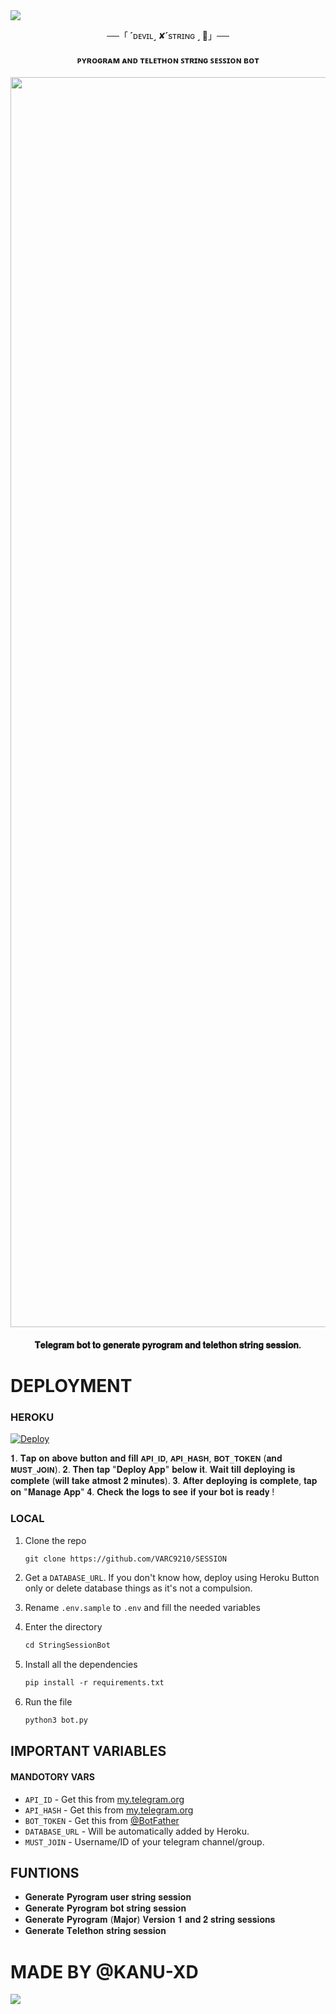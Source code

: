 <img src="https://user-images.githubusercontent.com/73097560/115834477-dbab4500-a447-11eb-908a-139a6edaec5c.gif">

<p align="center">──「 ˹ᴅᴇᴠɪʟ˼ ✘˹sᴛʀɪɴɢ ˼ 🥀」──</p>

<h4 align="center">ᴘʏʀᴏɢʀᴀᴍ ᴀɴᴅ ᴛᴇʟᴇᴛʜᴏɴ ꜱᴛʀɪɴɢ ꜱᴇꜱꜱɪᴏɴ ʙᴏᴛ</h4>

<p align="center"><a href="https://github.com/VARC9210/SESSION"><img src="https://graph.org/file/a43bb2f461d65b19f6240.jpg" width="2000"></a></p>

<h4 align="center">𝐓𝐞𝐥𝐞𝐠𝐫𝐚𝐦 𝐛𝐨𝐭 𝐭𝐨 𝐠𝐞𝐧𝐞𝐫𝐚𝐭𝐞 𝐩𝐲𝐫𝐨𝐠𝐫𝐚𝐦 𝐚𝐧𝐝 𝐭𝐞𝐥𝐞𝐭𝐡𝐨𝐧 𝐬𝐭𝐫𝐢𝐧𝐠 𝐬𝐞𝐬𝐬𝐢𝐨𝐧.</h4>

# DEPLOYMENT

### HEROKU

[![Deploy](https://www.herokucdn.com/deploy/button.svg)](https://heroku.com/deploy?template=https://github.com/kxunal1834/STORM-SESSION)

𝟏. 𝐓𝐚𝐩 𝐨𝐧 𝐚𝐛𝐨𝐯𝐞 𝐛𝐮𝐭𝐭𝐨𝐧 𝐚𝐧𝐝 𝐟𝐢𝐥𝐥 `𝐀𝐏𝐈_𝐈𝐃`, `𝐀𝐏𝐈_𝐇𝐀𝐒𝐇`, `𝐁𝐎𝐓_𝐓𝐎𝐊𝐄𝐍` (𝐚𝐧𝐝 `𝐌𝐔𝐒𝐓_𝐉𝐎𝐈𝐍`). 
𝟐. 𝐓𝐡𝐞𝐧 𝐭𝐚𝐩 "𝐃𝐞𝐩𝐥𝐨𝐲 𝐀𝐩𝐩" 𝐛𝐞𝐥𝐨𝐰 𝐢𝐭. 𝐖𝐚𝐢𝐭 𝐭𝐢𝐥𝐥 𝐝𝐞𝐩𝐥𝐨𝐲𝐢𝐧𝐠 𝐢𝐬 𝐜𝐨𝐦𝐩𝐥𝐞𝐭𝐞 (𝐰𝐢𝐥𝐥 𝐭𝐚𝐤𝐞 𝐚𝐭𝐦𝐨𝐬𝐭 𝟐 𝐦𝐢𝐧𝐮𝐭𝐞𝐬). 
𝟑. 𝐀𝐟𝐭𝐞𝐫 𝐝𝐞𝐩𝐥𝐨𝐲𝐢𝐧𝐠 𝐢𝐬 𝐜𝐨𝐦𝐩𝐥𝐞𝐭𝐞, 𝐭𝐚𝐩 𝐨𝐧 "𝐌𝐚𝐧𝐚𝐠𝐞 𝐀𝐩𝐩" 
𝟒. 𝐂𝐡𝐞𝐜𝐤 𝐭𝐡𝐞 𝐥𝐨𝐠𝐬 𝐭𝐨 𝐬𝐞𝐞 𝐢𝐟 𝐲𝐨𝐮𝐫 𝐛𝐨𝐭 𝐢𝐬 𝐫𝐞𝐚𝐝𝐲 !

### LOCAL

1. Clone the repo
   ```markdown
   git clone https://github.com/VARC9210/SESSION
   ```
2. Get a `DATABASE_URL`. If you don't know how, deploy using Heroku Button only or delete database things as it's not a compulsion.
   
3. Rename `.env.sample` to `.env` and fill the needed variables

4. Enter the directory
   ```markdown
   cd StringSessionBot
   ```

5. Install all the dependencies
   ```markdown
   pip install -r requirements.txt
   ```

6. Run the file
   ```markdown
   python3 bot.py
   ```

## IMPORTANT VARIABLES

#### MANDOTORY VARS

- `API_ID` - Get this from [my.telegram.org](https://my.telegram.org/auth)
- `API_HASH` - Get this from [my.telegram.org](https://my.telegram.org/auth)
- `BOT_TOKEN` - Get this from [@BotFather](https://t.me/BotFather)
- `DATABASE_URL` - Will be automatically added by Heroku.
- `MUST_JOIN` - Username/ID of your telegram channel/group.

## FUNTIONS

- 𝐆𝐞𝐧𝐞𝐫𝐚𝐭𝐞 𝐏𝐲𝐫𝐨𝐠𝐫𝐚𝐦 𝐮𝐬𝐞𝐫 𝐬𝐭𝐫𝐢𝐧𝐠 𝐬𝐞𝐬𝐬𝐢𝐨𝐧
- 𝐆𝐞𝐧𝐞𝐫𝐚𝐭𝐞 𝐏𝐲𝐫𝐨𝐠𝐫𝐚𝐦 𝐛𝐨𝐭 𝐬𝐭𝐫𝐢𝐧𝐠 𝐬𝐞𝐬𝐬𝐢𝐨𝐧
- 𝐆𝐞𝐧𝐞𝐫𝐚𝐭𝐞 𝐏𝐲𝐫𝐨𝐠𝐫𝐚𝐦 (𝐌𝐚𝐣𝐨𝐫) 𝐕𝐞𝐫𝐬𝐢𝐨𝐧 𝟏 𝐚𝐧𝐝 𝟐 𝐬𝐭𝐫𝐢𝐧𝐠 𝐬𝐞𝐬𝐬𝐢𝐨𝐧𝐬
- 𝐆𝐞𝐧𝐞𝐫𝐚𝐭𝐞 𝐓𝐞𝐥𝐞𝐭𝐡𝐨𝐧 𝐬𝐭𝐫𝐢𝐧𝐠 𝐬𝐞𝐬𝐬𝐢𝐨𝐧

# MADE BY @KANU-XD 
<img src="https://user-images.githubusercontent.com/73097560/115834477-dbab4500-a447-11eb-908a-139a6edaec5c.gif">
